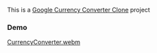 This is a [Google Currency Converter Clone](https://github.com/yagnikpipaliya/CurrencyConvertor/tree/main/currencyconvertgoogle) project 
### Demo
[CurrencyConverter.webm](https://github.com/yagnikpipaliya/CurrencyConvertor/assets/97233515/0b68a06d-4009-40b0-8d4d-0e604754ad98)
